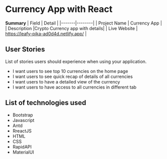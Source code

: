# Currency App with React

**Summary**
| Field | Detail |
|-------|--------|
| Project Name | Currency App |
| Description |Crypto Currency app with details|
| Live Website | https://leafy-pika-ad0d4d.netlify.app/ |


## User Stories

List of stories users should experience when using your application.

- I want users to see top 10 currencies on the home page
- I want users to see quick recap of details of all currencies
- I want users to have a detailed view of the currency
- I want users to have access to all currencies in different tab


## List of technologies used

- Bootstrap
- Javascript
- Antd
- RreactJS
- HTML
- CSS
- RapidAPI
- MaterialUI





